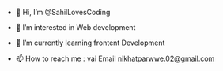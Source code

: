 - 👋 Hi, I’m @SahilLovesCoding
- 👀 I’m interested in Web development
- 🌱 I’m currently learning frontent Development

- 📫 How to reach me : vai Email nikhatparwwe.02@gmail.com

<!---
SahilLovesCoding/SahilLovesCoding is a ✨ special ✨ repository because its `README.md` (this file) appears on your GitHub profile.
You can click the Preview link to take a look at your changes.
--->
